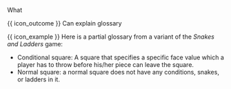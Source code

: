 <span id="title">What</span>

<span id="prereqs"></span>

<span id="outcomes">{{ icon_outcome }} Can explain glossary</span>

<div id="body">

<box type="definition" seamless>
<include src="../../../common/definitions.md#def-glossary" />
</box>

<box>

{{ icon_example }} Here is a partial glossary from a variant of the _Snakes and Ladders_ game:

* Conditional square: A square that specifies a specific face value which a player has to throw before his/her piece can leave the square.
* Normal square: a normal square does not have any conditions, snakes, or ladders in it.

</box>

</div>

<div id="extras">
</div>